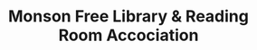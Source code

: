---
layout: repo
title: "Monson Free Library & Reading Room Accociation"
id: 17996
permalink: repos/17996/
---
